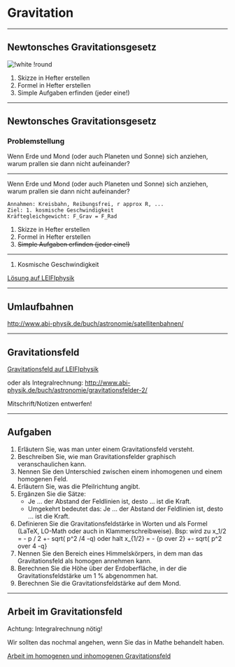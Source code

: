 
# Gravitation

---

## Newtonsches Gravitationsgesetz

![!white !round](https://upload.wikimedia.org/wikipedia/commons/thumb/0/0e/NewtonsLawOfUniversalGravitation.svg/1280px-NewtonsLawOfUniversalGravitation.svg.png)

1. Skizze in Hefter erstellen
1. Formel in Hefter erstellen
1. Simple Aufgaben erfinden (jeder eine!)

---

## Newtonsches Gravitationsgesetz

### Problemstellung

Wenn Erde und Mond (oder auch Planeten und Sonne) sich anziehen, warum prallen sie dann nicht aufeinander?

---

Wenn Erde und Mond (oder auch Planeten und Sonne) sich anziehen, warum prallen sie dann nicht aufeinander?

~~~
Annahmen: Kreisbahn, Reibungsfrei, r approx R, ...
Ziel: 1. kosmische Geschwindigkeit
Kräftegleichgewicht: F_Grav = F_Rad
~~~

1. Skizze in Hefter erstellen
1. Formel in Hefter erstellen
1. ~~Simple Aufgaben erfinden (jeder eine!)~~

---

1. Kosmische Geschwindigkeit

[Lösung auf LEIFIphysik](https://www.leifiphysik.de/mechanik/gravitationsgesetz-und-feld/aufgabe/erste-kosmische-geschwindigkeit)

---

## Umlaufbahnen

http://www.abi-physik.de/buch/astronomie/satellitenbahnen/

---

## Gravitationsfeld

[Gravitationsfeld auf LEIFIphysik](https://www.leifiphysik.de/mechanik/gravitationsgesetz-und-feld/grundwissen/gravitationsfeld)

oder als Integralrechnung: http://www.abi-physik.de/buch/astronomie/gravitationsfelder-2/

Mitschrift/Notizen entwerfen!

---

## Aufgaben

1. Erläutern Sie, was man unter einem Gravitationsfeld versteht.
2. Beschreiben Sie, wie man Gravitationsfelder graphisch veranschaulichen kann.
3. Nennen Sie den Unterschied zwischen einem inhomogenen und einem homogenen Feld.
4. Erläutern Sie, was die Pfeilrichtung angibt.
5. Ergänzen Sie die Sätze:
   * Je ...  der Abstand der Feldlinien ist, desto ... ist die Kraft.
   * Umgekehrt bedeutet das: Je ...  der Abstand der Feldlinien ist, desto ... ist die Kraft.
6. Definieren Sie die Gravitationsfeldstärke in Worten und als Formel (LaTeX, LO-Math oder auch in Klammerschreibweise). Bsp: wird zu x_1/2 = - p / 2 +- sqrt( p^2 /4 -q) oder halt x_{1/2} = - {p over 2} +- sqrt{ p^2 over 4 -q}
7. Nennen Sie den Bereich eines Himmelskörpers, in dem man das Gravitationsfeld als homogen annehmen kann.
8. Berechnen Sie die Höhe über der Erdoberfläche, in der die Gravitationsfeldstärke um 1 % abgenommen hat.
9. Berechnen Sie die Gravitationsfeldstärke auf dem Mond.

---

## Arbeit im Gravitationsfeld

Achtung: Integralrechnung nötig!

Wir sollten das nochmal angehen, wenn Sie das in Mathe behandelt haben.

[Arbeit im homogenen und inhomogenen Gravitationsfeld](https://www.leifiphysik.de/mechanik/gravitationsgesetz-und-feld/grundwissen/arbeit-im-gravitationsfeld)
